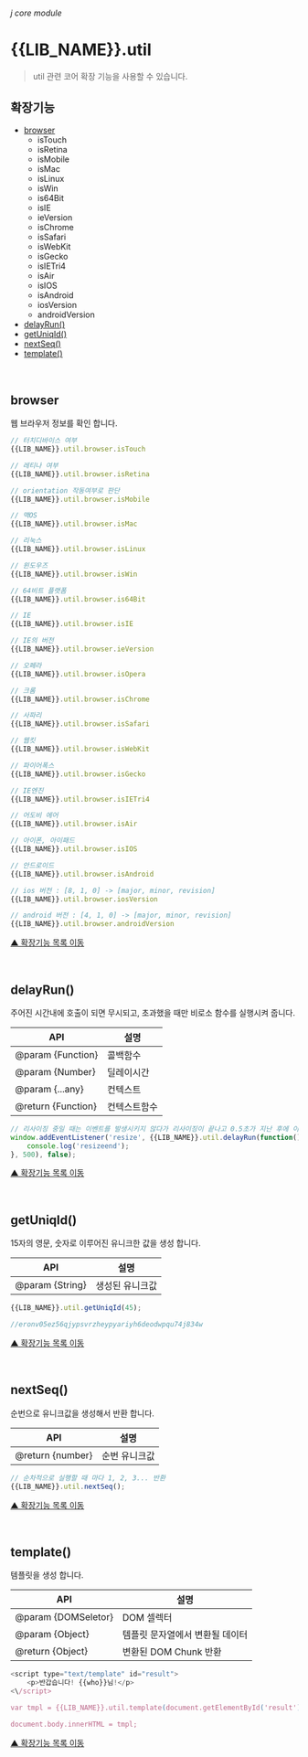 ###### j core module

# {{LIB_NAME}}.util
> util 관련 코어 확장 기능을 사용할 수 있습니다.

## 확장기능

- [browser](#browser)
    - isTouch
    - isRetina
    - isMobile
    - isMac
    - isLinux
    - isWin
    - is64Bit
    - isIE
    - ieVersion
    - isChrome
    - isSafari
    - isWebKit
    - isGecko
    - isIETri4
    - isAir
    - isIOS
    - isAndroid
    - iosVersion
    - androidVersion
- [delayRun()](#delayrun)
- [getUniqId()](#getUniqid)
- [nextSeq()](#nextseq)
- [template()](#template)

<br>

## browser
웹 브라우저 정보를 확인 합니다.

```js
// 터치디바이스 여부
{{LIB_NAME}}.util.browser.isTouch
```
```js
// 레티나 여부
{{LIB_NAME}}.util.browser.isRetina
```
```js
// orientation 작동여부로 판단
{{LIB_NAME}}.util.browser.isMobile
```
```js
// 맥OS
{{LIB_NAME}}.util.browser.isMac
```
```js
// 리눅스
{{LIB_NAME}}.util.browser.isLinux

```
```js
// 윈도우즈
{{LIB_NAME}}.util.browser.isWin
```
```js
// 64비트 플랫폼
{{LIB_NAME}}.util.browser.is64Bit
```
```js
// IE
{{LIB_NAME}}.util.browser.isIE
```
```js
// IE의 버전
{{LIB_NAME}}.util.browser.ieVersion
```
```js
// 오페라
{{LIB_NAME}}.util.browser.isOpera
```
```js
// 크롬
{{LIB_NAME}}.util.browser.isChrome
```
```js
// 사파리
{{LIB_NAME}}.util.browser.isSafari
```
```js
// 웹킷
{{LIB_NAME}}.util.browser.isWebKit
```
```js
// 파이어폭스
{{LIB_NAME}}.util.browser.isGecko
```
```js
// IE엔진
{{LIB_NAME}}.util.browser.isIETri4
```
```js
// 어도비 에어
{{LIB_NAME}}.util.browser.isAir
```
```js
// 아이폰, 아이패드
{{LIB_NAME}}.util.browser.isIOS
```
```js
// 안드로이드
{{LIB_NAME}}.util.browser.isAndroid
```
```js
// ios 버전 : [8, 1, 0] -> [major, minor, revision]
{{LIB_NAME}}.util.browser.iosVersion
```
```js
// android 버전 : [4, 1, 0] -> [major, minor, revision]
{{LIB_NAME}}.util.browser.androidVersion
```

[▲ 확장기능 목록 이동](#확장기능)

<br>

## delayRun()
주어진 시간내에 호출이 되면 무시되고, 초과했을 때만 비로소 함수를 실행시켜 줍니다.

API | 설명
--- | ---
@param {Function} | 콜백함수
@param {Number} | 딜레이시간
@param {...any} | 컨텍스트
@return {Function} | 컨텍스트함수

```js
// 리사이징 중일 때는 이벤트를 발생시키지 않다가 리사이징이 끝나고 0.5초가 지난 후에 이벤트를 발생시키고자 할 경우 사용.
window.addEventListener('resize', {{LIB_NAME}}.util.delayRun(function() {
    console.log('resizeend');
}, 500), false);
```

[▲ 확장기능 목록 이동](#확장기능)

<br>

## getUniqId()
15자의 영문, 숫자로 이루어진 유니크한 값을 생성 합니다.

API | 설명
--- | ---
@param {String} | 생성된 유니크값

```js
{{LIB_NAME}}.util.getUniqId(45);

//eronv05ez56qjypsvrzheypyariyh6deodwpqu74j834w
```

[▲ 확장기능 목록 이동](#확장기능)

<br>

## nextSeq()
순번으로 유니크값을 생성해서 반환 합니다.

API | 설명
--- | ---
@return {number} | 순번 유니크값

```js
// 순차적으로 실행할 때 마다 1, 2, 3... 반환
{{LIB_NAME}}.util.nextSeq();
```

[▲ 확장기능 목록 이동](#확장기능)

<br>

## template()
템플릿을 생성 합니다.

API | 설명
--- | ---
@param {DOMSeletor} | DOM 셀렉터
@param {Object} | 템플릿 문자열에서 변환될 데이터
@return {Object} | 변환된 DOM Chunk 반환

```js
<script type="text/template" id="result">
    <p>반갑습니다! {{who}}님!</p>
<\/script>

var tmpl = {{LIB_NAME}}.util.template(document.getElementById('result'), {who: 'woonyzzang'});

document.body.innerHTML = tmpl;
```

[▲ 확장기능 목록 이동](#확장기능)
